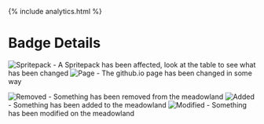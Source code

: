 {% include analytics.html %}

# Badge Details

![Spritepack](https://img.shields.io/badge/-Spritepack-blue) - A Spritepack has been affected, look at the table to see what has been changed
![Page](https://img.shields.io/badge/-Page-yellow)           - The github.io page has been changed in some way

![Removed](https://img.shields.io/badge/-Removed-red)        - Something has been removed from the meadowland
![Added](https://img.shields.io/badge/-Added-brightgreen)    - Something has been added to the meadowland
![Modified](https://img.shields.io/badge/-Modified-orange)   - Something has been modified on the meadowland
